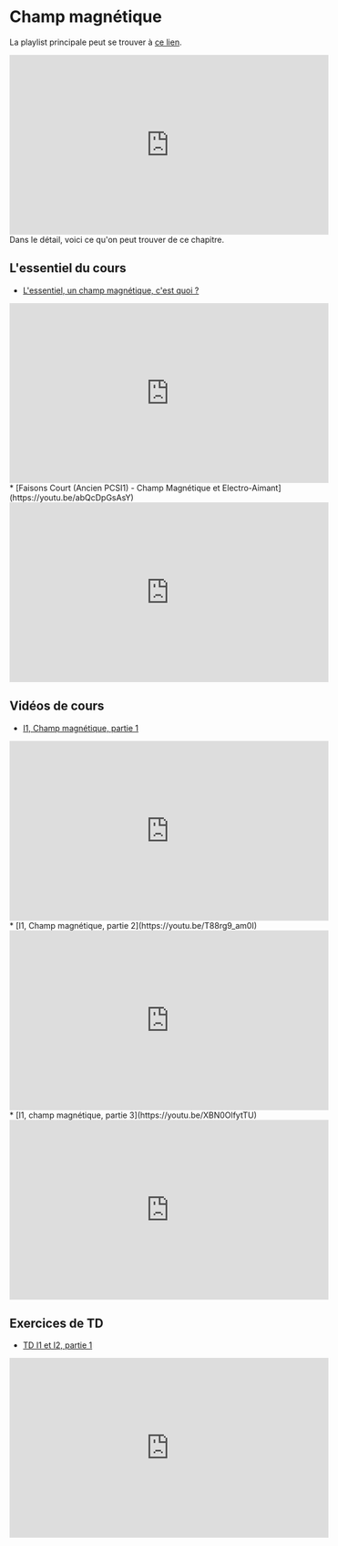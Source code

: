 # Champ magnétique

La playlist principale peut se trouver à [ce lien](https://youtube.com/playlist?list=PLEABsk5Xlyk7B5DCqEb0rH2UvpU1UkorR).
<div style="text-align:center">
<iframe width="560" height="315"
src="https://www.youtube.com/embed/videoseries?list=PLEABsk5Xlyk7B5DCqEb0rH2UvpU1UkorR"
title="YouTube video player" frameborder="0" allow="accelerometer; autoplay;
clipboard-write; encrypted-media; gyroscope; picture-in-picture"
allowfullscreen></iframe>
</div>
Dans le détail, voici ce qu'on peut trouver de ce chapitre.

## L'essentiel du cours

* [L'essentiel, un champ magnétique, c'est quoi ?](https://youtu.be/rc4548OyN3E)
<div style="text-align:center">
<iframe width="560" height="315" src="https://www.youtube.com/embed/rc4548OyN3E" title="YouTube video player" frameborder="0" allow="accelerometer; autoplay; clipboard-write; encrypted-media; gyroscope; picture-in-picture" allowfullscreen></iframe>
</div>
* [Faisons Court (Ancien PCSI1) - Champ Magnétique et Electro-Aimant](https://youtu.be/abQcDpGsAsY)
<div style="text-align:center">
<iframe width="560" height="315" src="https://www.youtube.com/embed/abQcDpGsAsY" title="YouTube video player" frameborder="0" allow="accelerometer; autoplay; clipboard-write; encrypted-media; gyroscope; picture-in-picture" allowfullscreen></iframe>
</div>

## Vidéos de cours

* [I1, Champ magnétique, partie 1](https://youtu.be/p2GF7quALM8)
<div style="text-align:center">
<iframe width="560" height="315" src="https://www.youtube.com/embed/p2GF7quALM8" title="YouTube video player" frameborder="0" allow="accelerometer; autoplay; clipboard-write; encrypted-media; gyroscope; picture-in-picture" allowfullscreen></iframe>
</div>
* [I1, Champ magnétique, partie 2](https://youtu.be/T88rg9_am0I)
<div style="text-align:center">
<iframe width="560" height="315" src="https://www.youtube.com/embed/T88rg9_am0I" title="YouTube video player" frameborder="0" allow="accelerometer; autoplay; clipboard-write; encrypted-media; gyroscope; picture-in-picture" allowfullscreen></iframe>
</div>
* [I1, champ magnétique, partie 3](https://youtu.be/XBN0OlfytTU)
<div style="text-align:center">
<iframe width="560" height="315" src="https://www.youtube.com/embed/XBN0OlfytTU" title="YouTube video player" frameborder="0" allow="accelerometer; autoplay; clipboard-write; encrypted-media; gyroscope; picture-in-picture" allowfullscreen></iframe>
</div>

## Exercices de TD

* [TD I1 et I2, partie 1](https://youtu.be/nuIbV-iBHbw)
<div style="text-align:center">
<iframe width="560" height="315" src="https://www.youtube.com/embed/nuIbV-iBHbw" title="YouTube video player" frameborder="0" allow="accelerometer; autoplay; clipboard-write; encrypted-media; gyroscope; picture-in-picture" allowfullscreen></iframe>
</div>


